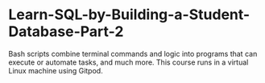 # Learn-SQL-by-Building-a-Student-Database-Part-2
Bash scripts combine terminal commands and logic into programs that can execute or automate tasks, and much more. This course runs in a virtual Linux machine using Gitpod.
